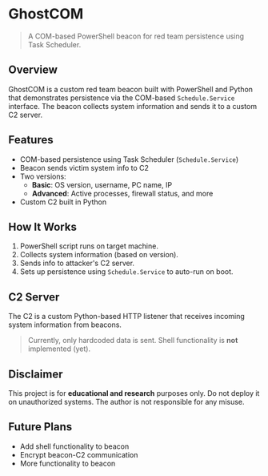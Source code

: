 # GhostCOM

> A COM-based PowerShell beacon for red team persistence using Task Scheduler.

## Overview
GhostCOM is a custom red team beacon built with PowerShell and Python that demonstrates persistence via the COM-based `Schedule.Service` interface. The beacon collects system information and sends it to a custom C2 server.

## Features
- COM-based persistence using Task Scheduler (`Schedule.Service`)
- Beacon sends victim system info to C2
- Two versions:
  - **Basic**: OS version, username, PC name, IP
  - **Advanced**: Active processes, firewall status, and more
- Custom C2 built in Python

## How It Works
1. PowerShell script runs on target machine.
2. Collects system information (based on version).
3. Sends info to attacker's C2 server.
4. Sets up persistence using `Schedule.Service` to auto-run on boot.

## C2 Server
The C2 is a custom Python-based HTTP listener that receives incoming system information from beacons.

> Currently, only hardcoded data is sent. Shell functionality is **not** implemented (yet).

## Disclaimer
This project is for **educational and research** purposes only. Do not deploy it on unauthorized systems. The author is not responsible for any misuse.

## Future Plans
- Add shell functionality to beacon
- Encrypt beacon-C2 communication
- More functionality to beacon
